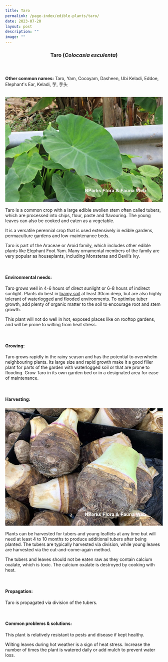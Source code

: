 ```yaml
---
title: Taro
permalink: /page-index/edible-plants/taro/
date: 2023-07-20
layout: post
description: ""
image: ""
---
```

<header>
	<h3>Taro (<em>Colocasia esculenta</em>)</h3>
</header>
	
<section>
	<p><strong>Other common names:</strong> Taro, Yam, Cocoyam, Dasheen, Ubi Keladi, Eddoe, Elephant's Ear, Keladi, 芋, 芋头</p>
	<br>
</section>

<section>
	<img title="Photo by Flora and Fauna Web." src="/images/Plants/taro(1)_ffw.jfif">
	<p>Taro is a common crop with a large edible swollen stem often called tubers, which are processed into chips, flour, paste and flavouring. The young leaves can also be cooked and eaten as a vegetable.</p>
	<p>It is a versatile perennial crop that is used extensively in edible gardens, permaculture gardens and low-maintenance beds.</p>
	<p>Taro is part of the Araceae or Aroid family, which includes other edible plants like Elephant Foot Yam. Many ornamental members of the family are very popular as houseplants, including Monsteras and Devil’s Ivy. </p>       
	<br>
</section>

<section>
	<h4>Environmental needs:</h4>
	<p>Taro grows well in 4-6 hours of direct sunlight or 6-8 hours of indirect sunlight. Plants do best in <a href="https://staging.dmhtu0pi4p9u7.amplifyapp.com/page-index/horticulture-techniques/soil/">loamy soil</a> at least 30cm deep, but are also highly tolerant of waterlogged and flooded environments. To optimise tuber growth, add plenty of organic matter to the soil to encourage root and stem growth. </p>
	<p>This plant will not do well in hot, exposed places like on rooftop gardens, and will be prone to wilting from heat stress.</p>
	<br>
</section>

<section>
	<h4>Growing:</h4>
	<p>Taro grows rapidly in the rainy season and has the potential to overwhelm neighbouring plants. Its large size and rapid growth make it a good filler plant for parts of the garden with waterlogged soil or that are prone to flooding. Grow Taro in its own garden bed or in a designated area for ease of maintenance. </p>
	<br>
</section>

<section>
	<h4>Harvesting:</h4>
	<img title="Photo by Flora and Fauna Web." src="/images/Plants/taro(2)_ffw.jfif">
	<p>Plants can be harvested for tubers and young leaflets at any time but will need at least 4 to 10 months to produce additional tubers after being planted.  The tubers are typically harvested via division, while young leaves are harvested via the cut-and-come-again method.</p>
	<p>The tubers and leaves should not be eaten raw as they contain calcium oxalate, which is toxic. The calcium oxalate is destroyed by cooking with heat.</p>
	<br>
</section>

<section>
	<h4>Propagation:</h4>
	<p>Taro is propagated via division of the tubers. </p>
	<br>
</section>

<section>
	<h4>Common problems &amp; solutions:</h4>
	<p>This plant is relatively resistant to pests and disease if kept healthy.</p>
	<p>Wilting leaves during hot weather is a sign of heat stress. Increase the number of times the plant is watered daily or add mulch to prevent water loss. </p>
	<br>
</section>